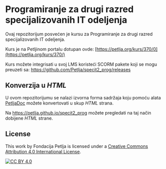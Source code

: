 # Programiranje za drugi razred specijalizovanih IT odeljenja

Ovaj repozitorijum posvećen je kursu za Programiranje za drugi razred specijalizovanih IT odeljenja. 

Kurs je na Petljinom portalu dotupan ovde: [https://petlja.org/kurs/370/0](https://petlja.org/kurs/370/)

Kurs možete integrisati u svoj LMS koristeći SCORM pakete koji se mogu preuzeti sa: https://github.com/Petlja/specit2_prog/releases

## Konverzija u *HTML*

U ovom repozitorijumu se nalazi izvorna forma sadržaja koju pomoću alata [PetljaDoc](https://github.com/Petlja/PetljaDoc) možete konvertovati u skup *HTML* strana.

Na https://petlja.github.io/specit2_prog možete pregledati na taj način dobijene *HTML* strane.

## License

This work by Fondacija Petlja is licensed under a
[Creative Commons Attribution 4.0 International License][cc-by].

[![CC BY 4.0][cc-by-image]][cc-by]

[cc-by]: http://creativecommons.org/licenses/by/4.0/
[cc-by-image]: https://i.creativecommons.org/l/by/4.0/88x31.png

